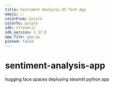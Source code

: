 ```yaml
---
title: Sentiment Analysis Of Text App
emoji: 📈
colorFrom: purple
colorTo: purple
sdk: streamlit
sdk_version: 1.17.0
app_file: app.py
pinned: false
---
```


# sentiment-analysis-app
hugging face spaces deploying steamlit python app 
